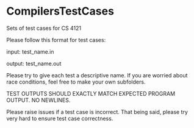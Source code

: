 CompilersTestCases
==================

Sets of test cases for CS 4121


Please follow this format for test cases:

input: 
test_name.in

output:
test_name.out

Please try to give each test a descriptive name. 
If you are worried about race conditions, feel free to make your own subfolders.

TEST OUTPUTS SHOULD EXACTLY MATCH EXPECTED PROGRAM OUTPUT. NO NEWLINES.

Please raise issues if a test case is incorrect. That being said, please try very hard to ensure test case correctness.
